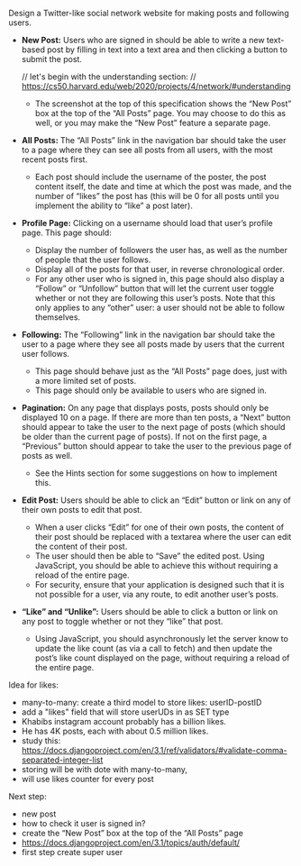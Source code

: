 Design a Twitter-like social network website for making posts and following users.

* **New Post:** Users who are signed in should be able to write a new text-based post by filling in text into a text area and then clicking a button to submit the post. 
    
    // let's begin with the understanding section:
    // https://cs50.harvard.edu/web/2020/projects/4/network/#understanding

    - The screenshot at the top of this specification shows the “New Post” box at the top of the “All Posts” page. You may choose to do this as well, or you may make the “New Post” feature a separate page.
    
* **All Posts:** The “All Posts” link in the navigation bar should take the user to a page where they can see all posts from all users, with the most recent posts first.
    - Each post should include the username of the poster, the post content itself, the date and time at which the post was made, and the number of “likes” the post has (this will be 0 for all posts until you implement the ability to “like” a post later).
* **Profile Page:** Clicking on a username should load that user’s profile page. This page should:
    - Display the number of followers the user has, as well as the number of people that the user follows.
    - Display all of the posts for that user, in reverse chronological order.
    - For any other user who is signed in, this page should also display a “Follow” or “Unfollow” button that will let the current user toggle whether or not they are following this user’s posts. Note that this only applies to any “other” user: a user should not be able to follow themselves.
* **Following:** The “Following” link in the navigation bar should take the user to a page where they see all posts made by users that the current user follows.
    - This page should behave just as the “All Posts” page does, just with a more limited set of posts.
    - This page should only be available to users who are signed in.
* **Pagination:** On any page that displays posts, posts should only be displayed 10 on a page. If there are more than ten posts, a “Next” button should appear to take the user to the next page of posts (which should be older than the current page of posts). If not on the first page, a “Previous” button should appear to take the user to the previous page of posts as well.
    - See the Hints section for some suggestions on how to implement this.
* **Edit Post:** Users should be able to click an “Edit” button or link on any of their own posts to edit that post.
    - When a user clicks “Edit” for one of their own posts, the content of their post should be replaced with a textarea where the user can edit the content of their post.
    - The user should then be able to “Save” the edited post. Using JavaScript, you should be able to achieve this without requiring a reload of the entire page.
    - For security, ensure that your application is designed such that it is not possible for a user, via any route, to edit another user’s posts.
* **“Like” and “Unlike”:** Users should be able to click a button or link on any post to toggle whether or not they “like” that post.
    - Using JavaScript, you should asynchronously let the server know to update the like count (as via a call to fetch) and then update the post’s like count displayed on the page, without requiring a reload of the entire page.

Idea for likes: 
- many-to-many: create a third model to store likes: userID-postID
- add a "likes" field that will store userUDs in as SET type
- Khabibs instagram account probably has a billion likes. 
- He has 4K posts, each with about 0.5 million likes.
- study this: https://docs.djangoproject.com/en/3.1/ref/validators/#validate-comma-separated-integer-list
- storing will be with dote with many-to-many,
- will use likes counter for every post

Next step:
- new post
- how to check it user is signed in?
- create the “New Post” box at the top of the “All Posts” page
- https://docs.djangoproject.com/en/3.1/topics/auth/default/
- first step create super user
